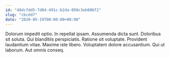 ```yaml
---
id: "48dcfdd5-7d04-491c-b2da-050c3eb806f2"
slug: "cbcdd7"
date: "2020-05-19T00:00:00+00:00"
---
```


Dolorum impedit optio. In repellat ipsam. Assumenda dicta sunt. Doloribus sit soluta. Qui blanditiis perspiciatis. Ratione sit voluptate. Provident laudantium vitae. Maxime iste libero. Voluptatem dolore accusantium. Qui ut laborum. Aut omnis conseq.
